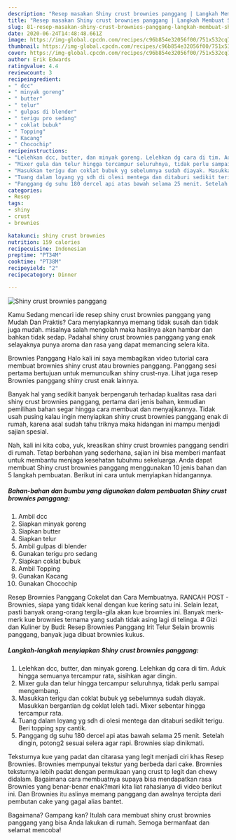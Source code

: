 ```yaml
---
description: "Resep masakan Shiny crust brownies panggang | Langkah Membuat Shiny crust brownies panggang Yang Bisa Manjain Lidah"
title: "Resep masakan Shiny crust brownies panggang | Langkah Membuat Shiny crust brownies panggang Yang Bisa Manjain Lidah"
slug: 81-resep-masakan-shiny-crust-brownies-panggang-langkah-membuat-shiny-crust-brownies-panggang-yang-bisa-manjain-lidah
date: 2020-06-24T14:48:48.661Z
image: https://img-global.cpcdn.com/recipes/c96b854e32056f00/751x532cq70/shiny-crust-brownies-panggang-foto-resep-utama.jpg
thumbnail: https://img-global.cpcdn.com/recipes/c96b854e32056f00/751x532cq70/shiny-crust-brownies-panggang-foto-resep-utama.jpg
cover: https://img-global.cpcdn.com/recipes/c96b854e32056f00/751x532cq70/shiny-crust-brownies-panggang-foto-resep-utama.jpg
author: Erik Edwards
ratingvalue: 4.4
reviewcount: 3
recipeingredient:
- " dcc"
- " minyak goreng"
- " butter"
- " telur"
- " gulpas di blender"
- " terigu pro sedang"
- " coklat bubuk"
- " Topping"
- " Kacang"
- " Chocochip"
recipeinstructions:
- "Lelehkan dcc, butter, dan minyak goreng. Lelehkan dg cara di tim. Aduk hingga semuanya tercampur rata, sisihkan agar dingin."
- "Mixer gula dan telur hingga tercampur seluruhnya, tidak perlu sampai mengembang."
- "Masukkan terigu dan coklat bubuk yg sebelumnya sudah diayak. Masukkan bergantian dg coklat leleh tadi. Mixer sebentar hingga tercampur rata."
- "Tuang dalam loyang yg sdh di olesi mentega dan ditaburi sedikit terigu. Beri topping spy cantik."
- "Panggang dg suhu 180 dercel api atas bawah selama 25 menit. Setelah dingin, potong2 sesuai selera agar rapi. Brownies siap dinikmati."
categories:
- Resep
tags:
- shiny
- crust
- brownies

katakunci: shiny crust brownies 
nutrition: 159 calories
recipecuisine: Indonesian
preptime: "PT34M"
cooktime: "PT38M"
recipeyield: "2"
recipecategory: Dinner

---
```



![Shiny crust brownies panggang](https://img-global.cpcdn.com/recipes/c96b854e32056f00/751x532cq70/shiny-crust-brownies-panggang-foto-resep-utama.jpg)

Kamu Sedang mencari ide resep shiny crust brownies panggang yang Mudah Dan Praktis? Cara menyiapkannya memang tidak susah dan tidak juga mudah. misalnya salah mengolah maka hasilnya akan hambar dan bahkan tidak sedap. Padahal shiny crust brownies panggang yang enak selayaknya punya aroma dan rasa yang dapat memancing selera kita.

Brownies Panggang Halo kali ini saya membagikan video tutorial cara membuat brownies shiny crust atau brownies panggang. Panggang sesi pertama bertujuan untuk memunculkan shiny crust-nya. Lihat juga resep Brownies panggang shiny crust enak lainnya.

Banyak hal yang sedikit banyak berpengaruh terhadap kualitas rasa dari shiny crust brownies panggang, pertama dari jenis bahan, kemudian pemilihan bahan segar hingga cara membuat dan menyajikannya. Tidak usah pusing kalau ingin menyiapkan shiny crust brownies panggang enak di rumah, karena asal sudah tahu triknya maka hidangan ini mampu menjadi sajian spesial.


Nah, kali ini kita coba, yuk, kreasikan shiny crust brownies panggang sendiri di rumah. Tetap berbahan yang sederhana, sajian ini bisa memberi manfaat untuk membantu menjaga kesehatan tubuhmu sekeluarga. Anda dapat membuat Shiny crust brownies panggang menggunakan 10 jenis bahan dan 5 langkah pembuatan. Berikut ini cara untuk menyiapkan hidangannya.

<!--inarticleads1-->

##### Bahan-bahan dan bumbu yang digunakan dalam pembuatan Shiny crust brownies panggang:

1. Ambil  dcc
1. Siapkan  minyak goreng
1. Siapkan  butter
1. Siapkan  telur
1. Ambil  gulpas di blender
1. Gunakan  terigu pro sedang
1. Siapkan  coklat bubuk
1. Ambil  Topping
1. Gunakan  Kacang
1. Gunakan  Chocochip


Resep Brownies Panggang Cokelat dan Cara Membuatnya. RANCAH POST - Brownies, siapa yang tidak kenal dengan kue kering satu ini. Selain lezat, pasti banyak orang-orang tergila-gila akan kue brownies ini. Banyak merk-merk kue brownies ternama yang sudah tidak asing lagi di telinga. # Gizi dan Kuliner by Budi: Resep Brownies Panggang Irit Telur Selain brownis panggang, banyak juga dibuat brownies kukus. 

<!--inarticleads2-->

##### Langkah-langkah menyiapkan Shiny crust brownies panggang:

1. Lelehkan dcc, butter, dan minyak goreng. Lelehkan dg cara di tim. Aduk hingga semuanya tercampur rata, sisihkan agar dingin.
1. Mixer gula dan telur hingga tercampur seluruhnya, tidak perlu sampai mengembang.
1. Masukkan terigu dan coklat bubuk yg sebelumnya sudah diayak. Masukkan bergantian dg coklat leleh tadi. Mixer sebentar hingga tercampur rata.
1. Tuang dalam loyang yg sdh di olesi mentega dan ditaburi sedikit terigu. Beri topping spy cantik.
1. Panggang dg suhu 180 dercel api atas bawah selama 25 menit. Setelah dingin, potong2 sesuai selera agar rapi. Brownies siap dinikmati.


Teksturnya kue yang padat dan citarasa yang legit menjadi ciri khas Resep Brownies. Brownies mempunyai tekstur yang berbeda dari cake. Brownies teksturnya lebih padat dengan permukaan yang crust tp legit dan chewy didalam. Bagaimana cara membuatnya supaya bisa mendapatkan rasa Brownies yang benar-benar enak?mari kita liat rahasianya di video berikut ini. Dan Brownies itu aslinya memang panggang dan awalnya tercipta dari pembutan cake yang gagal alias bantet. 

Bagaimana? Gampang kan? Itulah cara membuat shiny crust brownies panggang yang bisa Anda lakukan di rumah. Semoga bermanfaat dan selamat mencoba!
